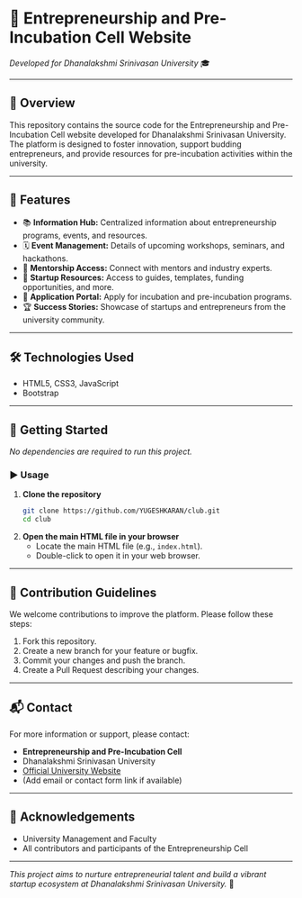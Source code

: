 # 🚀 Entrepreneurship and Pre-Incubation Cell Website  
*Developed for Dhanalakshmi Srinivasan University* 🎓

---

## 📝 Overview

This repository contains the source code for the Entrepreneurship and Pre-Incubation Cell website developed for Dhanalakshmi Srinivasan University. The platform is designed to foster innovation, support budding entrepreneurs, and provide resources for pre-incubation activities within the university.

---

## 🌟 Features

- 📚 **Information Hub:** Centralized information about entrepreneurship programs, events, and resources.
- 🗓️ **Event Management:** Details of upcoming workshops, seminars, and hackathons.
- 🤝 **Mentorship Access:** Connect with mentors and industry experts.
- 💼 **Startup Resources:** Access to guides, templates, funding opportunities, and more.
- 📝 **Application Portal:** Apply for incubation and pre-incubation programs.
- 🏆 **Success Stories:** Showcase of startups and entrepreneurs from the university community.

---

## 🛠️ Technologies Used

- HTML5, CSS3, JavaScript  
- Bootstrap

---

## 🚦 Getting Started

_No dependencies are required to run this project._

### ▶️ Usage

1. **Clone the repository**
   ```sh
   git clone https://github.com/YUGESHKARAN/club.git
   cd club
   ```
2. **Open the main HTML file in your browser**
   - Locate the main HTML file (e.g., `index.html`).
   - Double-click to open it in your web browser.

---

## 🤝 Contribution Guidelines

We welcome contributions to improve the platform. Please follow these steps:

1. Fork this repository.
2. Create a new branch for your feature or bugfix.
3. Commit your changes and push the branch.
4. Create a Pull Request describing your changes.

---


## 📬 Contact

For more information or support, please contact:

- **Entrepreneurship and Pre-Incubation Cell**
- Dhanalakshmi Srinivasan University
- [Official University Website](https://dsuniversity.ac.in/)  
- (Add email or contact form link if available)

---

## 🙏 Acknowledgements

- University Management and Faculty
- All contributors and participants of the Entrepreneurship Cell

---

*This project aims to nurture entrepreneurial talent and build a vibrant startup ecosystem at Dhanalakshmi Srinivasan University.* 🚀
